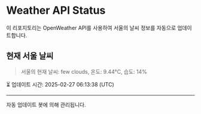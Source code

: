
# Weather API Status

이 리포지토리는 OpenWeather API를 사용하여 서울의 날씨 정보를 자동으로 업데이트합니다.

## 현재 서울 날씨
> 서울의 현재 날씨: few clouds, 온도: 9.44°C, 습도: 14%

⏳ 업데이트 시간: 2025-02-27 06:13:38 (UTC)

---
자동 업데이트 봇에 의해 관리됩니다.
